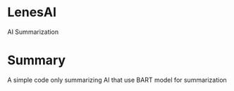 # LenesAI
 AI Summarization
# Summary
 A simple code only summarizing AI that use BART model for summarization
